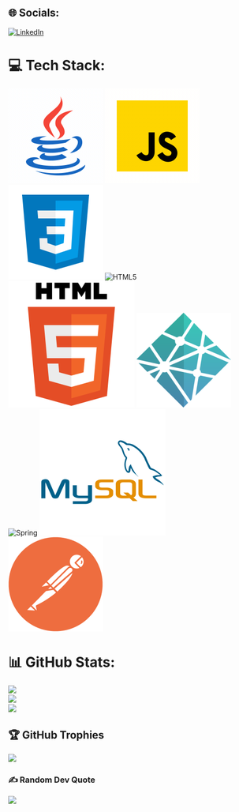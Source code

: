 <!--
**Shubham-Dandekar/Shubham-Dandekar** is a ✨ _special_ ✨ repository because its `README.md` (this file) appears on your GitHub profile.

Here are some ideas to get you started:

- 🔭 I’m currently working on ...
- 🌱 I’m currently learning ...
- 👯 I’m looking to collaborate on ...
- 🤔 I’m looking for help with ...
- 💬 Ask me about ...
- 📫 How to reach me: ...
- 😄 Pronouns: ...
- ⚡ Fun fact: ...
-->

## 🌐 Socials:

[![LinkedIn](https://img.shields.io/badge/LinkedIn-%230077B5.svg?logo=linkedin&logoColor=white)](https://linkedin.com/in/shubham-dandekar)

# 💻 Tech Stack:

![Java](/java.gif) ![JavaScript](/javascript.gif) ![CSS3](/css3.png) ![HTML5](https://img.shields.io/badge/html5-%23E34F26.svg?style=for-the-badge&logo=html5&logoColor=white) ![AWS](https://raw.githubusercontent.com/devicons/devicon/master/icons/html5/html5-original-wordmark.svg) ![Netlify](/netlify.png) ![Spring](https://www.vectorlogo.zone/logos/springio/springio-icon.svg) ![MySQL](https://raw.githubusercontent.com/devicons/devicon/master/icons/mysql/mysql-original-wordmark.svg) ![Postman](/postman.png)

# 📊 GitHub Stats:

![](https://github-readme-stats.vercel.app/api?username=Shubham-Dandekar&theme=dark&hide_border=false&include_all_commits=true&count_private=true)<br/>
![](https://github-readme-streak-stats.herokuapp.com/?user=Shubham-Dandekar&theme=dark&hide_border=false)<br/>
![](https://github-readme-stats.vercel.app/api/top-langs/?username=Shubham-Dandekar&theme=dark&hide_border=false&include_all_commits=true&count_private=true&layout=compact)

## 🏆 GitHub Trophies

![](https://github-profile-trophy.vercel.app/?username=Shubham-Dandekar&theme=monokai&no-frame=false&no-bg=false&margin-w=4)

### ✍️ Random Dev Quote

![](https://quotes-github-readme.vercel.app/api?type=horizontal&theme=light)
